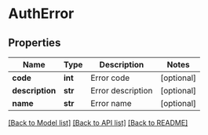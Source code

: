# AuthError

## Properties
Name | Type | Description | Notes
------------ | ------------- | ------------- | -------------
**code** | **int** | Error code | [optional] 
**description** | **str** | Error description | [optional] 
**name** | **str** | Error name | [optional] 

[[Back to Model list]](../README.md#documentation-for-models) [[Back to API list]](../README.md#documentation-for-api-endpoints) [[Back to README]](../README.md)


